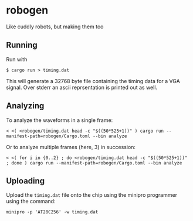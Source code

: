 # robogen
Like cuddly robots, but making them too

## Running

Run with
```
$ cargo run > timing.dat
```

This will generate a 32768 byte file containing the timing data for a VGA signal.
Over stderr an ascii reprsentation is printed out as well.

## Analyzing

To analyze the waveforms in a single frame:

```
< <( <robogen/timing.dat head -c "$((50*525+1))" ) cargo run --manifest-path=robogen/Cargo.toml --bin analyze
```

Or to analyze multiple frames (here, 3) in succession:

```
< <( for i in {0..2} ; do <robogen/timing.dat head -c "$((50*525+1))" ; done ) cargo run --manifest-path=robogen/Cargo.toml --bin analyze
```

## Uploading

Upload the `timing.dat` file onto the chip using the minipro programmer using the command:

```
minipro -p 'AT28C256' -w timing.dat
```
